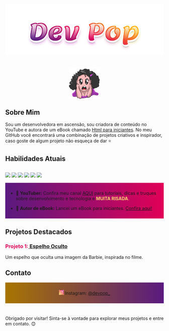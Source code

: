 
 ![Banner](devpop.svg)

# 
<div style="display: flex; flex-direction: column; justify-content: center; align-items: center; height: 100px;">
  <img src="gifpop.gif"  width="100" height="100" />
</div>


## Sobre Mim
Sou um desenvolvedora em ascensão, sou criadora de conteúdo no YouTube e autora de um eBook chamado [Html para iniciantes](livro.pdf). No meu GitHub você encontrará uma combinação de projetos criativos e inspirador, caso goste de algum projeto não esqueça de dar ⭐

## Habilidades Atuais
<div style="display: flex; gap: 10px; flex-direction: row;">

   ![](https://img.shields.io/badge/Code-JavaScript-informational?style=flat&logo=JavaScript&color=e10057)
   ![](https://img.shields.io/badge/Code-SQL-informational?style=flat&logo=MySQL&color=833ab4)
   ![](https://img.shields.io/badge/Code-PHP-informational?style=flat&logo=PHP&color=e10057)
   ![](https://img.shields.io/badge/Code-Python-informational?style=flat&logo=Python&color=833ab4)
   ![](https://img.shields.io/badge/Code-HTML5-informational?style=flat&logo=HTML5&color=833ab4)
   ![](https://img.shields.io/badge/Code-CSS3-informational?style=flat&logo=CSS3&color=e10057)

</div>






<div style="background: linear-gradient(to right, #5a1a80, #e10057); padding: 10px;  ">

- 🎥 **YouTuber:** Confira meu canal [AQUI](URL_DO_SEU_CANAL) para tutoriais, dicas e truques sobre desenvolvimento e tecnologia e <span style="color:#fad96d;">**MUITA RISADA**.</span>

- 📘 **Autor de eBook:** Lancei um eBook para iniciantes. [Confira aqui!](URL_DO_SEU_EBOOK)

</div>



## Projetos Destacados

### <span style="color:#e10057;"><strong>Projeto 1:</strong></span>[ Espelho Oculto](https://github.com/DevPop0/Espelho_oculto)
Um espelho que oculta uma imagem da Barbie, inspirada no filme.




## Contato
<div style="background: linear-gradient(to right, #a87501,#5a1a80); padding: 10px; display: flex; justify-content: center;">

<img src="instagram.svg"  width="15" height="15" /> Instagram: [@devpop_
](https://www.instagram.com/devpop_/)

</div>


#
Obrigado por visitar! Sinta-se à vontade para explorar meus projetos e entre em contato. 😊
